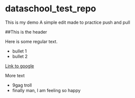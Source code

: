 # dataschool_test_repo
This is my demo
A simple edit made to practice push and pull

##This is the header


Here is some regular text.

 - bullet 1 
 - bullet 2


[Link to google][1]


  [1]: http://google.com

More text

* 9gag troll
* finally man, I am feeling so happy